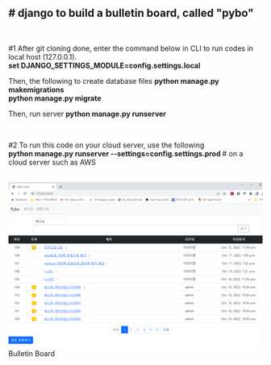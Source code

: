 <h2># django to build a bulletin board, called "pybo"</h2> <br>

#1
After git cloning done, enter the command below in CLI to run codes in local host (127.0.0.1).     
<b> set DJANGO_SETTINGS_MODULE=config.settings.local </b>

Then, the following to create database files
<b> python manage.py makemigrations </b>  
<b> python manage.py migrate </b>

Then, run server
<b> python manage.py runserver </b> 

<br>

#2
To run this code on your cloud server, use the following  
<b> python manage.py runserver --settings=config.settings.prod </b> # on a cloud server such as AWS  

<br>
<img src="./sample.png"> Bulletin Board </img>
